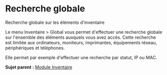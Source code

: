 Recherche globale
=================

Recherche globale sur les éléments d'inventaire

Le menu Inventaire \> Global vous permet d'effectuer une recherche
globale sur l'ensemble des éléments auxquels vous avez accès. Cette
recherche est limitée aux ordinateurs, moniteurs, imprimantes,
équipements réseau, périphériques et téléphones.

Elle permet par exemple d'effectuer une recherche par statut, IP ou MAC.

**Sujet parent :** [Module
Inventaire](../glpi/inventory.html "Module Inventaire de GLPI")
